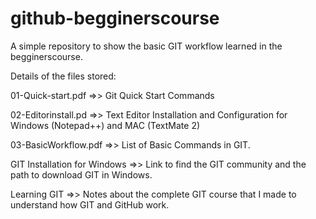 # github-begginerscourse
A simple repository to show the basic GIT workflow learned in the begginerscourse.

Details of the files stored:

01-Quick-start.pdf =>> Git Quick Start Commands

02-Editorinstall.pd =>> Text Editor Installation and Configuration for Windows (Notepad++) and MAC (TextMate 2) 

03-BasicWorkflow.pdf =>> List of Basic Commands in GIT.

GIT Installation for Windows =>> Link to find the GIT community and the path to download GIT in Windows.

Learning GIT =>> Notes about the complete GIT course that I made to understand how GIT and GitHub work.
